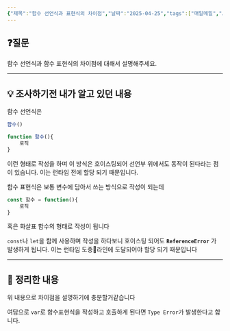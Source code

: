 ```yaml
---
{"제목":"함수 선언식과 표현식의 차이점","날짜":"2025-04-25","tags":["매일메일","JavaScript"],"dg-publish":true,"permalink":"/v2/매일메일/함수 선언식과 표현식의 차이점/","dgPassFrontmatter":true}
---
```


## ❓질문

함수 선언식과 함수 표현식의 차이점에 대해서 설명해주세요.

---
## 💡 조사하기전 내가 알고 있던 내용

함수 선언식은

```js
함수()

function 함수(){
	로직
}
```

이런 형태로 작성을 하며 이 방식은 호이스팅되어 선언부 위에서도 동작이 된다라는 점이 있습니다.
이는 런타임 전에 할당 되기 때문입니다.

함수 표현식은 보통 변수에 담아서 쓰는 방식으로 작성이 되는데

```js
const 함수 = function(){
	로직
}
```

혹은 화살표 함수의 형태로 작성이 됩니다

`const`나 `let`을 함께 사용하며 작성을 하다보니 호이스팅 되어도 **`ReferenceError`** 가 발생하게 됩니다. 이는 런타임 도중라인에 도달되어야 할당 되기 때문입니다


---
## 🏫 정리한 내용

위 내용으로 차이점을 설명하기에 충분할거같습니다 

여담으로 `var`로 함수표현식을 작성하고 호출하게 된다면 `Type Error`가 발생한다고 합니다.
